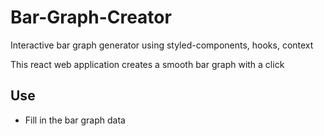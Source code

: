 # Bar-Graph-Creator
Interactive bar graph generator using styled-components, hooks, context

This react web application creates a smooth bar graph with a click

## Use 

- Fill in the bar graph data

